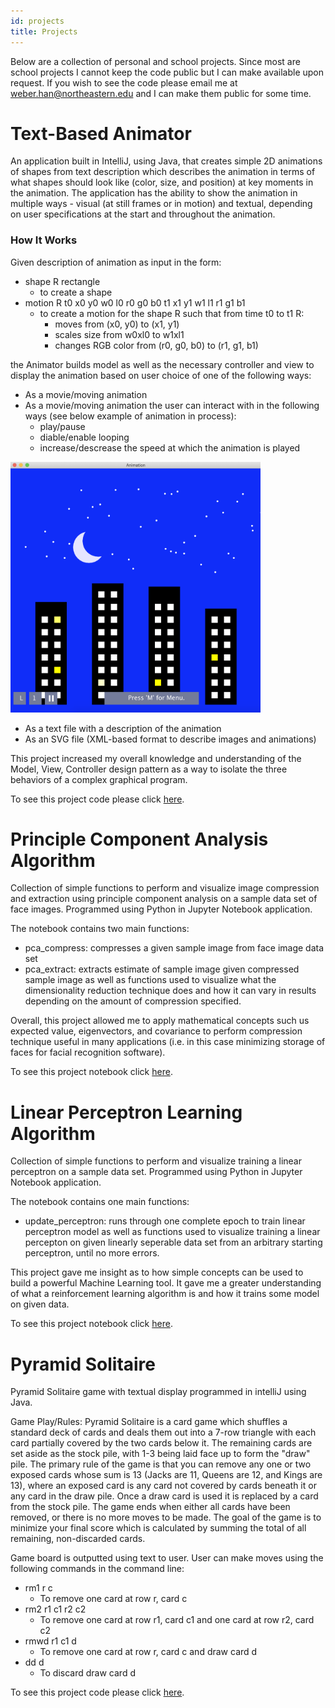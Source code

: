 ```yaml
---
id: projects
title: Projects
---
```


Below are a collection of personal and school projects. Since most are school projects I cannot keep the code public but I can make available upon request. If you wish to see the code please email me at weber.han@northeastern.edu and I can make them public for some time.

# Text-Based Animator
An application built in IntelliJ, using Java, that creates simple 2D animations of shapes from text description which describes the animation in terms of what shapes should look like (color, size, and position) at key moments in the animation. The application has the ability to show the animation in multiple ways - visual (at still frames or in motion) and textual, depending on user specifications at the start and throughout the animation.

### How It Works	
Given description of animation as input in the form:  
+ shape R rectangle 
    - to create a shape 
 + motion R t0 x0 y0 w0 l0 r0 g0 b0 t1 x1 y1 w1 l1 r1 g1 b1
    - to create a motion for the shape R such that from time t0 to t1 R:
  		- moves from (x0, y0) to (x1, y1)
		- scales size from w0xl0 to w1xl1
		- changes RGB color from (r0, g0, b0) to (r1, g1, b1) 
	
the Animator builds model as well as the necessary controller and view to display the animation based on user choice of one of the following ways:
+ As a movie/moving animation
+ As a movie/moving animation the user can interact with in the following ways (see below example of animation in process):
    - play/pause
    - diable/enable looping
    - increase/descrease the speed at which the animation is played
    
<img src="./assets/buildings-screenshot.png" alt="image of animator" width="400"/>

+ As a text file with a description of the animation
+ As an SVG file (XML-based format to describe images and animations)

This project increased my overall knowledge and understanding of the Model, View, Controller design pattern as a way to isolate the three behaviors of a complex graphical program.

To see this project code please click [here](https://github.com/hannah-weber/Animator).


# Principle Component Analysis Algorithm
Collection of simple functions to perform and visualize image compression and extraction using principle component analysis on a sample data set of face images. Programmed using Python in Jupyter Notebook application.

The notebook contains two main functions:
- pca_compress: compresses a given sample image from face image data set
- pca_extract: extracts estimate of sample image given compressed sample image
as well as functions used to visualize what the dimensionality reduction technique does and how it can vary in results depending on the amount of compression specified.

Overall, this project allowed me to apply mathematical concepts such us expected value, eigenvectors, and covariance to perform compression technique useful in many applications (i.e. in this case minimizing storage of faces for facial recognition software).

To see this project notebook click [here](https://github.com/hannah-weber/PrincipleComponentAnalysis).

# Linear Perceptron Learning Algorithm
Collection of simple functions to perform and visualize training a linear perceptron on a sample data set. Programmed using Python in Jupyter Notebook application.

The notebook contains one main functions:
- update_perceptron: runs through one complete epoch to train linear perceptron model
as well as functions used to visualize training a linear percepton on given linearly seperable data set from an arbitrary starting perceptron, until no more errors.

This project gave me insight as to how simple concepts can be used to build a powerful Machine Learning tool. It gave me a greater understanding of what a reinforcement learning algorithm is and how it trains some model on given data.

To see this project notebook click [here](https://github.com/hannah-weber/LinearPerceptron).



# Pyramid Solitaire
Pyramid Solitaire game with textual display programmed in intelliJ using Java.

Game Play/Rules: 
Pyramid Solitaire is a card game which shuffles a standard deck of cards and deals them out into a 7-row triangle with each card partially covered by the two cards below it. The remaining cards are set aside as the stock pile, with 1-3 being laid face up to form the "draw" pile. The primary rule of the game is that you can remove any one or two exposed cards whose sum is 13 (Jacks are 11, Queens are 12, and Kings are 13), where an exposed card is any card not covered by cards beneath it or any card in the draw pile. Once a draw card is used it is replaced by a card from the stock pile. The game ends when either all cards have been removed, or there is no more moves to be made. The goal of the game is to minimize your final score which is calculated by summing the total of all remaining, non-discarded cards.

Game board is outputted using text to user. User can make moves using the following commands in the command line:
+ rm1 r c
	- To remove one card at row r, card c           
+ rm2 r1 c1 r2 c2
	- To remove one card at row r1, card c1 and one card at row r2, card c2 
+ rmwd  r1 c1 d
	- To remove one card at row r, card c and draw card d 
+ dd d
	- To discard draw card d 

To see this project code please click [here](https://github.com/hannah-weber/PyramidSolitaire).



